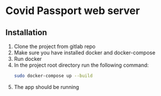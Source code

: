 # Covid Passport web server

## Installation
1. Clone the project from gitlab repo
2. Make sure you have installed docker and docker-compose
3. Run docker
4. In the project root directory run the following command:
    ```sh 
    sudo docker-compose up --build
    ```
5. The app should be running